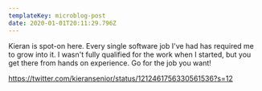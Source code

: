 ```yaml
---
templateKey: microblog-post
date: 2020-01-01T20:11:29.796Z
---
```


Kieran is spot-on here. Every single software job I've had has required me to grow into it. I wasn't fully qualified for the work when I started, but you get there from hands on experience. Go for the job you want!

https://twitter.com/kieransenior/status/1212461756330561536?s=12
